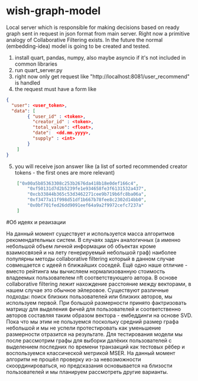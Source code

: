# wish-graph-model
Local server which is responsible for making decisions based on ready graph sent in request in json format from main server. 
Right now a primitive analogy of Collaborative Filtering exists. In the future the normal (embedding-idea) model is going to be created and tested. 
1. install quart, pandas, numpy, also maybe asyncio if it's not included in common libraries
2. run quart_server.py
3. right now only get request like "http://localhost:8081/user_recommend" is handled 
4. the request must have a form like 
```JSON
{
  "user": <user_token>, 
  "data": [
        { "user_id" : <token>, 
          "creator_id" : <token>, 
          "total_value": <float>, 
          "date":  <dd.mm.yyyy>, 
          "supply" : <int>
        }
  	]
}
```
5. you will receive json answer like (a list of sorted recommended creator tokens - the first ones are more relevant)
```JSON
	["0x00a5b85363308c253b2676da418b18e0def166c4",
      	"0xf50131d7d2b5239fe1e934658fe3f6131532a437",
      	"0xcb33844b365c53d3462271cee9b719b6fc8ba06a",
      	"0xf3477a11f998d51df1b667b78fee8c2302d14bb0",
      	"0x0bf701fed26dd9091eef64a9a2f9972cefc7237a"
  	]
```

#Об идеях и реаизации

На данный момент существует и используется масса алгоритмов рекомендательных систем. В случаях задач аналогичных (а именно небольшой объем личной информации об объектах кроме взаимосвязей и на лету генерируемый небольшой граф) наиболее популярны методы collaborative filtering который в данном случае совмещается с идеей n ближайших соседей. Ещё одно наше отличие - вместо рейтинга мы вычисляем нормализованную стоимость владеемых пользователем nft соответствующего автора. В основе collaborative filtering лежит нахождение расстояние между векторами, в нашем случае это обычное эйлеровое. Существуют различные подходы: поиск близких пользователей или близких авторов, мы используем первой. При большой размерности принято фактризовать матрицу для выделения фичей для пользователей и соответственно авторов составляя таким образом вектора - ембеддинги на основе SVD. Пока что мы этим не пользуемся поскольку средний размер графа небольшой и мы не успели протестировать как уменьшение размерности отразится на результате. Для тестирования модели мы после рассмотрим графы для выборки далёких пользователей с выделением последних по времени транзакций как тестовых рёбер и воспользуемся классической метрикой MSER. На данный момент алгоритм не прошёл проверку из-за невозможности скоординироваться, но предсказания основывается на близости пользователей и мы планируем рассмотреть другие варианты.